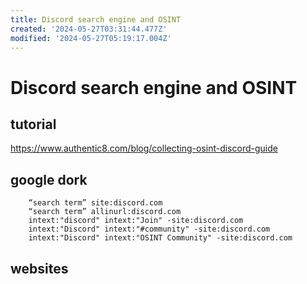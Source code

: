 ```yaml
---
title: Discord search engine and OSINT
created: '2024-05-27T03:31:44.477Z'
modified: '2024-05-27T05:19:17.004Z'
---
```


# Discord search engine and OSINT

## tutorial

https://www.authentic8.com/blog/collecting-osint-discord-guide

## google dork

```
    “search term” site:discord.com
    “search term” allinurl:discord.com
    intext:"discord" intext:"Join" -site:discord.com
    intext:"Discord" intext:"#community" -site:discord.com
    intext:"Discord" intext:"OSINT Community" -site:discord.com
```

## websites
